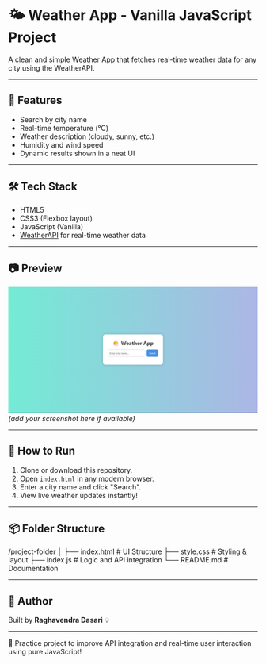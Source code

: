 # 🌤️ Weather App - Vanilla JavaScript Project

A clean and simple Weather App that fetches real-time weather data for any city using the WeatherAPI.

---

## 🚀 Features

- Search by city name
- Real-time temperature (°C)
- Weather description (cloudy, sunny, etc.)
- Humidity and wind speed
- Dynamic results shown in a neat UI

---

## 🛠️ Tech Stack

- HTML5
- CSS3 (Flexbox layout)
- JavaScript (Vanilla)
- [WeatherAPI](http://api.weatherapi.com) for real-time weather data

---

## 📷 Preview

![weather app preview](dashboard.png) *(add your screenshot here if available)*

---

## 📂 How to Run

1. Clone or download this repository.
2. Open `index.html` in any modern browser.
3. Enter a city name and click "Search".
4. View live weather updates instantly!

---

## 📦 Folder Structure

/project-folder
│
├── index.html       # UI Structure
├── style.css        # Styling & layout
├── index.js         # Logic and API integration
└── README.md        # Documentation

---

## 📌 Author

Built by **Raghavendra Dasari** 💡

---

🧠 Practice project to improve API integration and real-time user interaction using pure JavaScript!
